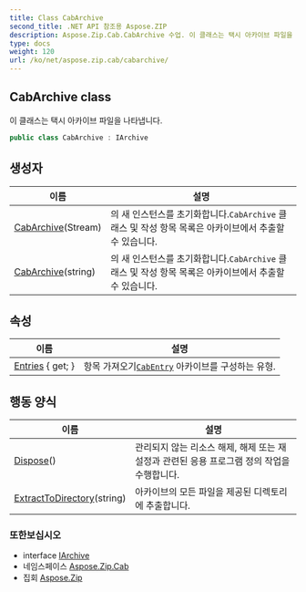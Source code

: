 ```yaml
---
title: Class CabArchive
second_title: .NET API 참조용 Aspose.ZIP
description: Aspose.Zip.Cab.CabArchive 수업. 이 클래스는 택시 아카이브 파일을 나타냅니다.
type: docs
weight: 120
url: /ko/net/aspose.zip.cab/cabarchive/
---
```

## CabArchive class

이 클래스는 택시 아카이브 파일을 나타냅니다.

```csharp
public class CabArchive : IArchive
```

## 생성자

| 이름 | 설명 |
| --- | --- |
| [CabArchive](cabarchive/#constructor)(Stream) | 의 새 인스턴스를 초기화합니다.`CabArchive` 클래스 및 작성 항목 목록은 아카이브에서 추출할 수 있습니다. |
| [CabArchive](cabarchive/#constructor_1)(string) | 의 새 인스턴스를 초기화합니다.`CabArchive` 클래스 및 작성 항목 목록은 아카이브에서 추출할 수 있습니다. |

## 속성

| 이름 | 설명 |
| --- | --- |
| [Entries](../../aspose.zip.cab/cabarchive/entries/) { get; } | 항목 가져오기[`CabEntry`](../cabentry/) 아카이브를 구성하는 유형. |

## 행동 양식

| 이름 | 설명 |
| --- | --- |
| [Dispose](../../aspose.zip.cab/cabarchive/dispose/)() | 관리되지 않는 리소스 해제, 해제 또는 재설정과 관련된 응용 프로그램 정의 작업을 수행합니다. |
| [ExtractToDirectory](../../aspose.zip.cab/cabarchive/extracttodirectory/)(string) | 아카이브의 모든 파일을 제공된 디렉토리에 추출합니다. |

### 또한보십시오

* interface [IArchive](../../aspose.zip/iarchive/)
* 네임스페이스 [Aspose.Zip.Cab](../../aspose.zip.cab/)
* 집회 [Aspose.Zip](../../)


